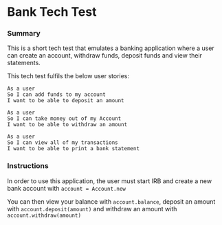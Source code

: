# Bank Tech Test

### Summary

This is a short tech test that emulates a banking application where a user can create an account, withdraw funds, deposit funds and view their statements.

This tech test fulfils the below user stories:

```
As a user
So I can add funds to my account
I want to be able to deposit an amount
```

```
As a user
So I can take money out of my Account
I want to be able to withdraw an amount
```
```
As a user
So I can view all of my transactions
I want to be able to print a bank statement
```

### Instructions

In order to use this application, the user must start IRB and create a new bank account with ` account = Account.new `

You can then view your balance with `account.balance`, deposit an amount with `account.deposit(amount)` and withdraw an amount with `account.withdraw(amount)`
